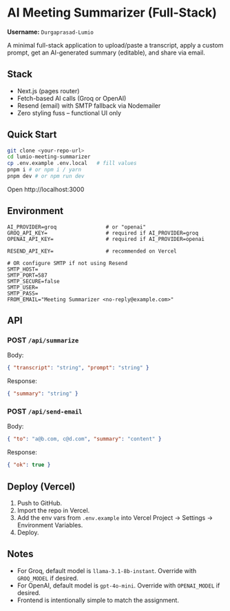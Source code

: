 # AI Meeting Summarizer (Full-Stack)

**Username:** `Durgaprasad-Lumio`

A minimal full-stack application to upload/paste a transcript, apply a custom prompt, get an AI-generated summary (editable), and share via email.

## Stack
- Next.js (pages router)
- Fetch-based AI calls (Groq or OpenAI)
- Resend (email) with SMTP fallback via Nodemailer
- Zero styling fuss – functional UI only

## Quick Start

```bash
git clone <your-repo-url>
cd lumio-meeting-summarizer
cp .env.example .env.local   # fill values
pnpm i # or npm i / yarn
pnpm dev # or npm run dev
```

Open http://localhost:3000

## Environment

```
AI_PROVIDER=groq                # or "openai"
GROQ_API_KEY=                   # required if AI_PROVIDER=groq
OPENAI_API_KEY=                 # required if AI_PROVIDER=openai

RESEND_API_KEY=                 # recommended on Vercel

# OR configure SMTP if not using Resend
SMTP_HOST=
SMTP_PORT=587
SMTP_SECURE=false
SMTP_USER=
SMTP_PASS=
FROM_EMAIL="Meeting Summarizer <no-reply@example.com>"
```

## API

### POST `/api/summarize`
Body:
```json
{ "transcript": "string", "prompt": "string" }
```
Response:
```json
{ "summary": "string" }
```

### POST `/api/send-email`
Body:
```json
{ "to": "a@b.com, c@d.com", "summary": "content" }
```
Response:
```json
{ "ok": true }
```

## Deploy (Vercel)
1. Push to GitHub.
2. Import the repo in Vercel.
3. Add the env vars from `.env.example` into Vercel Project → Settings → Environment Variables.
4. Deploy.

## Notes
- For Groq, default model is `llama-3.1-8b-instant`. Override with `GROQ_MODEL` if desired.
- For OpenAI, default model is `gpt-4o-mini`. Override with `OPENAI_MODEL` if desired.
- Frontend is intentionally simple to match the assignment.
